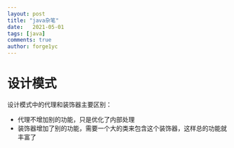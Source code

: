 ```yaml
---
layout: post
title: "java杂笔"
date:   2021-05-01
tags: [java]
comments: true
author: forge1yc 
---
```


# 设计模式
设计模式中的代理和装饰器主要区别：
* 代理不增加别的功能，只是优化了内部处理
* 装饰器增加了别的功能，需要一个大的类来包含这个装饰器，这样总的功能就丰富了